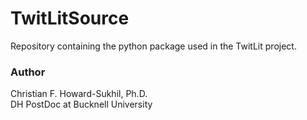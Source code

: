 # TwitLitSource
Repository containing the python package used in the TwitLit project.

### Author
Christian F. Howard-Sukhil, Ph.D.  
DH PostDoc at Bucknell University
